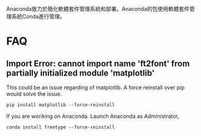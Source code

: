 Anaconda致力於簡化軟體套件管理系統和部署。Anaconda的包使用軟體套件管理系統Conda進行管理。  

# FAQ  

## Import Error: cannot import name 'ft2font' from partially initialized module 'matplotlib'  

This could be an issue regarding of matplotlib. A force reinstall over pip would solve the issue.  

    pip install matplotlib --force-reinstall

If you are woriking on Anaconda. Launch Anaconda as Administrator,  

    conda install freetype --force-reinstall
